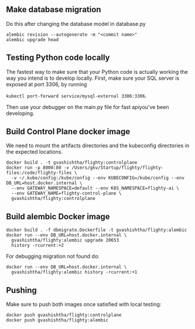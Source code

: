 ## Make database migration

Do this after changing the database model in database.py

```
alembic revision --autogenerate -m "<commit name>"
alembic upgrade head
```

## Testing Python code locally

The fastest way to make sure that your Python code is actually working the way you intend
is to develop locally. First, make sure your SQL server is exposed at port 3306, by running

`kubectl port-forward service/mysql-external 3306:3306`.

Then use your debugger on the main.py file for fast apiyou've been developing.


## Build Control Plane docker image

We need to mount the artifacts directories and the kubeconfig directories in the expected locations.
```
docker build . -t gvashishtha/flighty:controlplane
docker run -p 8000:80 -v /Users/gkv/Startup/flighty/flighty-files:/code/flighty-files \
  -v ~/.kube/config:/kube/config --env KUBECONFIG=/kube/config --env DB_URL=host.docker.internal \
  --env GATEWAY_NAMESPACE=default --env K8S_NAMESPACE=flighty-ai \
  --env GATEWAY_NAME=flighty-control-plane \
  gvashishtha/flighty:controlplane 
```

## Build alembic Docker image

```
docker build . -f dbmigrate.Dockerfile -t gvashishtha/flighty:alembic
docker run --env DB_URL=host.docker.internal \
  gvashishtha/flighty:alembic upgrade 20653
  history -rcurrent:+2
```
For debugging migration not found do:
```
docker run --env DB_URL=host.docker.internal \
  gvashishtha/flighty:alembic history -rcurrent:+1
```

## Pushing

Make sure to push both images once satisfied with local testing:

```
docker push gvashishtha/flighty:controlplane
docker push gvashishtha/flighty:alembic
```